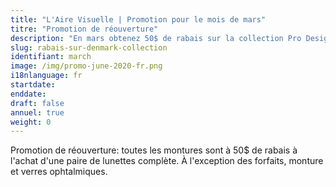 ```yaml
---
title: "L'Aire Visuelle | Promotion pour le mois de mars"
titre: "Promotion de réouverture"
description: "En mars obtenez 50$ de rabais sur la collection Pro Design Denmark"
slug: rabais-sur-denmark-collection
identifiant: march
image: /img/promo-june-2020-fr.png
i18nlanguage: fr
startdate:
enddate:
draft: false
annuel: true
weight: 0
---
```


Promotion de réouverture: toutes les montures sont à 50$ de rabais à l'achat d'une paire de lunettes complète. À l'exception des forfaits, monture et verres ophtalmiques.
